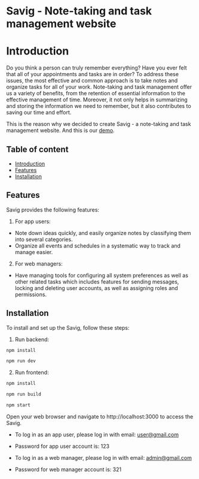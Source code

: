 
# Savig - Note-taking and task management website
# Introduction
Do you think a person can truly remember everything? Have you ever felt that all of your appointments and tasks are in order? 
To address these issues, the most effective and common approach is to take notes and organize tasks for all of your work. 
Note-taking and task management offer us a variety of benefits, from the retention of essential information to the effective management of time. 
Moreover, it not only helps in summarizing and storing the information we need to remember, but it also contributes to saving our time and effort.

This is the reason why we decided to create Savig - a note-taking and task management website. And this is our [demo](https://savig-project-sbsk.vercel.app/auth/login).

## Table of content

- [Introduction](#introduction)
- [Features](#features)
- [Installation](#installation)

## Features
Savig provides the following features:

1. For app users:
-  Note down ideas quickly, and easily organize notes by classifying them into several categories.
-  Organize all events and schedules in a systematic way to track and manage easier.

2. For web managers:
- Have managing tools for configuring all system preferences as well as other related tasks which includes features for sending messages, locking and deleting user accounts, as well as assigning roles and permissions.

## Installation

To install and set up the Savig, follow these steps:

1. Run backend:

```bash
npm install
```

```bash
npm run dev
```

2. Run frontend:

```bash
npm install
```

```bash
npm run build
```

```bash
npm start
```

Open your web browser and navigate to http://localhost:3000 to access the Savig.

- To log in as an app user, please log in with email: user@gmail.com
- Password for app user account is: 123

- To log in as a web manager, please log in with email: admin@gmail.com
- Password for web manager account is: 321
